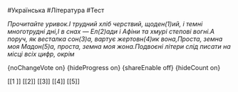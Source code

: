 #Українська #Література #Тест

*Прочитайте уривок.І трудний хліб черствий, щоден(1)ий, і темні многотрудні дні,І в снах — Ел(2)ади і Афіни та хмурі степові вогні.А поруч, як весталка сон(3)а, вартує жертовн(4)ик вона,Проста, земна моя Мадон(5)а, проста, земна моя жона.Подвоєні літери слід писати на місці всіх цифр, окрім*

{noChangeVote on}
{hideProgress on}
{shareEnable off}
{hideCount on}

[[1 ]]
[[2]]
[[3]]
[[4]]
[[5]]
